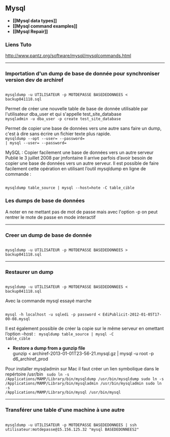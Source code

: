 ## Mysql

* **[[Mysql data types]]**
* **[[Mysql command examples]]**
* **[[Mysql Repair]]**

### Liens Tuto 
http://www.pantz.org/software/mysql/mysqlcommands.html 


***

### Importation d'un dump de base de donnée pour synchroniser version dev de archiref

<code>
mysqldump -u UTILISATEUR -p MOTDEPASSE BASEDEDONNEES < backup041118.sql
</code>



Permet de créer une nouvelle table de base de donnée utilisable par l'utilisateur dba_user et qui s'appelle test_site_database 
<code>
mysqladmin -u dba_user -p create test_site_database 
</code>

Permet de copier une base de données vers une autre sans faire un dump, c'est à dire sans écrire un fichier texte plus rapide. 
<code>
mysqldump --opt --user=<user> --password=<password> <original database> | mysql --user=<user> --password=<password> <new database>
</code>

MySQL : Copier facilement une base de données vers un autre serveur
Publié le 3 juillet 2008 par jmfontaine
Il arrive parfois d’avoir besoin de copier une base de données vers un autre serveur. Il est possible de faire facilement cette opération en utilisant l’outil mysqldump en ligne de commande :

<code>
mysqldump table_source | mysql --host=hote -C table_cible
</code>

<h3>Les dumps de base de données</h3>
A noter en ne mettant pas de mot de passe mais avec l'option -p on peut rentrer le mote de passe en mode interactif

***

### Creer un dump de base de donnée
<code>
mysqldump -u UTILISATEUR -p MOTDEPASSE BASEDEDONNEES > backup041118.sql
</code>

***

### Restaurer un dump  
<code>
mysqldump -u UTILISATEUR -p MOTDEPASSE BASEDEDONNEES < backup041118.sql
</code>

Avec la commande mysql essayé marche
 
<code>
mysql -h localhost -u sqledi -p password < EdiPublicit-2012-01-05T17-00-08.mysql
</code>


Il est également possible de créer la copie sur le même serveur en omettant l’option –host :
<code>
mysqldump table_source | mysql -C table_cible
</code>

* **Restore a dump from a gunzip file**    
gunzip < archiref-2013-01-01T23-56-21.mysql.gz | mysql -u root -p d6_archiref_prod

Pour installer mysqladmin sur Mac il faut créer un lien symbolique dans le repértoire  /usr/bin
<code>
sudo  ln -s /Applications/MAMP/Library/bin/mysqldump /usr/bin/mysqldump
sudo  ln -s /Applications/MAMP/Library/bin/mysqladmin /usr/bin/mysqladmin
sudo ln -s /Applications/MAMP/Library/bin/mysql /usr/bin/mysql 
</code>

***

### Transférer une table d'une machine à une autre
<code>
mysqldump -u UTILISATEUR -p MOTDEPASSE BASEDEDONNEES | ssh utilisateur:motdepasse@15.156.125.32 "mysql BASEDEDONNEES2"
</code>
